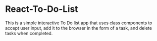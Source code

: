 # React-To-Do-List

This is a simple interactive To Do list app that uses class components to accept user input, add it to the browser in the form of a task, and delete tasks when completed.
